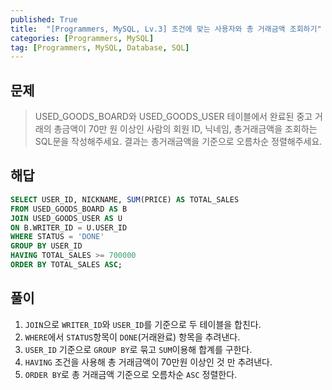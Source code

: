 ```yaml
---
published: True
title:  "[Programmers, MySQL, Lv.3] 조건에 맞는 사용자와 총 거래금액 조회하기"
categories: [Programmers, MySQL]
tag: [Programmers, MySQL, Database, SQL]
---
```


## 문제

> USED_GOODS_BOARD와 USED_GOODS_USER 테이블에서 완료된 중고 거래의 총금액이 70만 원 이상인 사람의 회원 ID, 닉네임, 총거래금액을 조회하는 SQL문을 작성해주세요. 결과는 총거래금액을 기준으로 오름차순 정렬해주세요.

## 해답

```sql
SELECT USER_ID, NICKNAME, SUM(PRICE) AS TOTAL_SALES
FROM USED_GOODS_BOARD AS B
JOIN USED_GOODS_USER AS U 
ON B.WRITER_ID = U.USER_ID
WHERE STATUS = 'DONE'
GROUP BY USER_ID
HAVING TOTAL_SALES >= 700000
ORDER BY TOTAL_SALES ASC;
```

## 풀이

1. ```JOIN```으로 ```WRITER_ID```와 ```USER_ID```를 기준으로 두 테이블을 합친다.  
2. ```WHERE```에서 ```STATUS```항목이 ```DONE```(거래완료) 항목을 추려낸다.   
3. ```USER_ID``` 기준으로 ```GROUP BY```로 묶고 ```SUM```이용해 합계를 구한다.  
4. ```HAVING``` 조건을 사용해 총 거래금액이 70만원 이상인 것 만 추려낸다.  
5. ```ORDER BY```로 총 거래금액 기준으로 오름차순 ```ASC``` 정렬한다.  
